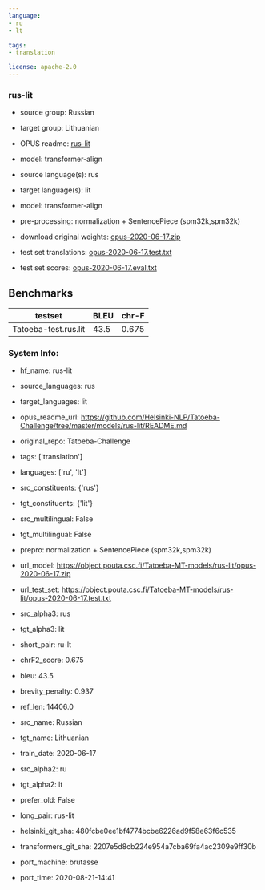 ```yaml
---
language: 
- ru
- lt

tags:
- translation

license: apache-2.0
---
```


### rus-lit

* source group: Russian 
* target group: Lithuanian 
*  OPUS readme: [rus-lit](https://github.com/Helsinki-NLP/Tatoeba-Challenge/tree/master/models/rus-lit/README.md)

*  model: transformer-align
* source language(s): rus
* target language(s): lit
* model: transformer-align
* pre-processing: normalization + SentencePiece (spm32k,spm32k)
* download original weights: [opus-2020-06-17.zip](https://object.pouta.csc.fi/Tatoeba-MT-models/rus-lit/opus-2020-06-17.zip)
* test set translations: [opus-2020-06-17.test.txt](https://object.pouta.csc.fi/Tatoeba-MT-models/rus-lit/opus-2020-06-17.test.txt)
* test set scores: [opus-2020-06-17.eval.txt](https://object.pouta.csc.fi/Tatoeba-MT-models/rus-lit/opus-2020-06-17.eval.txt)

## Benchmarks

| testset               | BLEU  | chr-F |
|-----------------------|-------|-------|
| Tatoeba-test.rus.lit 	| 43.5 	| 0.675 |


### System Info: 
- hf_name: rus-lit

- source_languages: rus

- target_languages: lit

- opus_readme_url: https://github.com/Helsinki-NLP/Tatoeba-Challenge/tree/master/models/rus-lit/README.md

- original_repo: Tatoeba-Challenge

- tags: ['translation']

- languages: ['ru', 'lt']

- src_constituents: {'rus'}

- tgt_constituents: {'lit'}

- src_multilingual: False

- tgt_multilingual: False

- prepro:  normalization + SentencePiece (spm32k,spm32k)

- url_model: https://object.pouta.csc.fi/Tatoeba-MT-models/rus-lit/opus-2020-06-17.zip

- url_test_set: https://object.pouta.csc.fi/Tatoeba-MT-models/rus-lit/opus-2020-06-17.test.txt

- src_alpha3: rus

- tgt_alpha3: lit

- short_pair: ru-lt

- chrF2_score: 0.675

- bleu: 43.5

- brevity_penalty: 0.937

- ref_len: 14406.0

- src_name: Russian

- tgt_name: Lithuanian

- train_date: 2020-06-17

- src_alpha2: ru

- tgt_alpha2: lt

- prefer_old: False

- long_pair: rus-lit

- helsinki_git_sha: 480fcbe0ee1bf4774bcbe6226ad9f58e63f6c535

- transformers_git_sha: 2207e5d8cb224e954a7cba69fa4ac2309e9ff30b

- port_machine: brutasse

- port_time: 2020-08-21-14:41